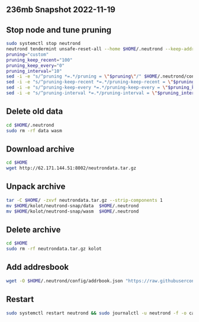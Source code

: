 ## 236mb Snapshot 2022-11-19

## Stop node and tune pruning
```bash
sudo systemctl stop neutrond
neutrond tendermint unsafe-reset-all --home $HOME/.neutrond --keep-addr-book
pruning="custom"
pruning_keep_recent="100"
pruning_keep_every="0"
pruning_interval="10"
sed -i -e "s/^pruning *=.*/pruning = \"$pruning\"/" $HOME/.neutrond/config/app.toml
sed -i -e "s/^pruning-keep-recent *=.*/pruning-keep-recent = \"$pruning_keep_recent\"/" $HOME/.neutrond/config/app.toml
sed -i -e "s/^pruning-keep-every *=.*/pruning-keep-every = \"$pruning_keep_every\"/" $HOME/.neutrond/config/app.toml
sed -i -e "s/^pruning-interval *=.*/pruning-interval = \"$pruning_interval\"/" $HOME/.neutrond/config/app.toml
```
## Delete old data

```bash
cd $HOME/.neutrond
sudo rm -rf data wasm
```

## Download archive

```bash
cd $HOME
wget http://62.171.144.51:8002/neutrondata.tar.gz
```

## Unpack archive

```bash
tar -C $HOME/ -zxvf neutrondata.tar.gz --strip-components 1
mv $HOME/kolot/neutrond-snap/data  $HOME/.neutrond
mv $HOME/kolot/neutrond-snap/wasm  $HOME/.neutrond
```

## Delete archive

```bash
cd $HOME
sudo rm -rf neutrondata.tar.gz kolot
```
## Add addresbook

```bash
wget -O $HOME/.neutrond/config/addrbook.json "https://raw.githubusercontent.com/Kolot86/Snapshots-StateSync/main/Neutron/addrbook.json"
```

## Restart 

```bash
sudo systemctl restart neutrond && sudo journalctl -u neutrond -f -o cat
```

